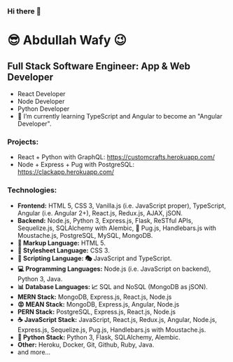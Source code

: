 ### Hi there 👋

<!--
**Seraph9/Seraph9** is a ✨ _special_ ✨ repository because its `README.md` (this file) appears on your GitHub profile.

Here are some ideas to get you started:

- 🔭 I’m currently working on ...
- 🌱 I’m currently learning ...
- 👯 I’m looking to collaborate on ...
- 🤔 I’m looking for help with ...
- 💬 Ask me about ...
- 📫 How to reach me: ...
- 😄 Pronouns: ...
- ⚡ Fun fact: ...
-->
# :sunglasses: Abdullah Wafy :wink:
## Full Stack Software Engineer: App & Web Developer
- React Developer
- Node Developer
- Python Developer
- 🌱 I’m currently learning TypeScript and Angular to become an "Angular Developer".
### Projects:
- React + Python with GraphQL: https://customcrafts.herokuapp.com/
- Node + Express + Pug with PostgreSQL: https://clackapp.herokuapp.com/
### Technologies:
- **Frontend:** HTML 5, CSS 3, Vanilla.js (i.e. JavaScript proper), TypeScript, Angular (i.e. Angular 2+), React.js, Redux.js, AJAX, jSON.
- **Backend:** Node.js, Python 3, Express.js, Flask, ReSTful APIs, Sequelize.js, SQLAlchemy with Alembic, :dog: Pug.js, Handlebars.js with Moustache.js, PostgreSQL, MySQL, MongoDB.
- **:pencil: Markup Language:** HTML 5.
- **:art: Stylesheet Language:** CSS 3.
- **:movie_camera: Scripting Language: :performing_arts:** JavaScript and TypeScript.
- **:computer: Programming Languages:** Node.js (i.e. JavaScript on backend), Python 3, Java.
- **:bar_chart: Database Languages: :chart_with_upwards_trend:** SQL and NoSQL (MongoDB as jSON).
- **MERN Stack:** MongoDB, Express.js, React.js, Node.js
- **:rage: MEAN Stack:** MongoDB, Express.js, Angular, Node.js
- **PERN Stack:** PostgreSQL, Express.js, React.js, Node.js
- **:coffee: JavaScript Stack:**  JavaScript, React.js, Redux.js, Angular, Node.js, Express.js, Sequelize.js, Pug.js, Handlebars.js with Moustache.js.
- **:snake: Python Stack:** Python 3, Flask, SQLAlchemy, Alembic.
- **Other:** Heroku, Docker, Git, Github, Ruby, Java.
- and more...
